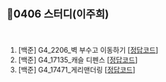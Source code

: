 ## 📘0406 스터디(이주희)
</br>

1. [백준] G4_2206_벽 부수고 이동하기 [[정답코드](벽부수고이동하기.java)]
2. [백준] G4_17135_캐슬 디펜스 [[정답코드](캐슬디펜스.java)]
3. [백준] G4_17471_게리맨더링 [[정답코드](게리맨더링.java)]
